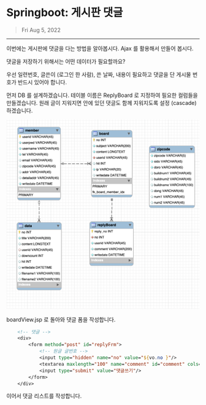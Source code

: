 # Springboot: 게시판 댓글

> Fri Aug 5, 2022

---





이번에는 게시판에 댓글을 다는 방법을 알아봅시다. Ajax 를 활용해서 만들어 봅시다.

댓글을 저장하기 위해서는 어떤 데이터가 필요할까요?

우선 일련번호, 글쓴이 (로그인 한 사람), 쓴 날짜, 내용이 필요하고 댓글을 단 게시물 번호가 반드시 있어야 합니다.



먼저 DB 를 설계하겠습니다. 테이블 이름은 ReplyBoard 로 지정하여 필요한 컬럼들을 만들겠습니다. 원래 글이 지워지면 안에 있던 댓글도 함께 지워지도록 설정 (cascade) 하겠습니다.



![image-20220805161758673](web_springboot_comment.assets/image-20220805161758673.png)



boardView.jsp 로 돌아와 댓글 폼을 작성합니다.

```jsp
	<!-- 댓글 -->
	<div>
		<form method="post" id="replyFrm">
			<!-- 원글 글번호 -->
			<input type="hidden" name="no" value="${vo.no }"/>
			<textarea maxlength="100" name="comment" id="comment" cols="50" rows="3"></textarea>
			<input type="submit" value="댓글쓰기"/>
		</form>
	</div>
```



이어서 댓글 리스트를 작성합니다.

```jsp
```






























